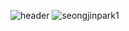 
![header](https://capsule-render.vercel.app/api?type=wave&color=auto&height=300&section=header&text=capsule%20render&fontSize=90)
![seongjinpark1](https://github-readme-stats.vercel.app/api?username=seongjinpark1&show_icons=true)

<!--
**seongjinpark1/seongjinpark1** is a ✨ _special_ ✨ repository because its `README.md` (this file) appears on your GitHub profile.

Here are some ideas to get you started:

- 🔭 I’m currently working on ...
- 🌱 I’m currently learning ...
- 👯 I’m looking to collaborate on ...
- 🤔 I’m looking for help with ...
- 💬 Ask me about ...
- 📫 How to reach me: ...
- 😄 Pronouns: ...
- ⚡ Fun fact: ...
-->
